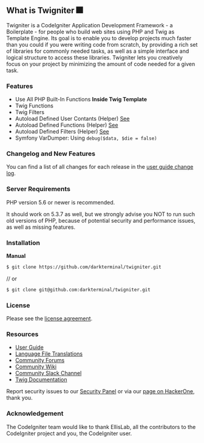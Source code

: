 ## What is Twigniter :fireworks:

Twigniter is a CodeIgniter Application Development Framework - a Boilerplate - for people
who build web sites using PHP and Twig as Template Engine. Its goal is to enable you to develop projects
much faster than you could if you were writing code from scratch, by providing
a rich set of libraries for commonly needed tasks, as well as a simple
interface and logical structure to access these libraries. Twigniter lets
you creatively focus on your project by minimizing the amount of code needed
for a given task.

### Features

- Use All PHP Built-In Functions **Inside Twig Template**
- Twig Functions
- Twig Filters
- Autoload Defined User Contants (Helper) [See](https://github.com/darkterminal/twigniter/blob/master/application/core/Betta_Controller.php#L56)
- Autoload Defined Functions (Helper) [See](https://github.com/darkterminal/twigniter/blob/master/application/helpers/app_helper.php)
- Autoload Defined Filters (Helper) [See](https://github.com/darkterminal/twigniter/blob/master/application/helpers/app_filters.php)
- Symfony VarDumper: Using `debug($data, $die = false)`

### Changelog and New Features

You can find a list of all changes for each release in the [user
guide change log](https://github.com/bcit-ci/CodeIgniter/blob/develop/user_guide_src/source/changelog.rst).

### Server Requirements

PHP version 5.6 or newer is recommended.

It should work on 5.3.7 as well, but we strongly advise you NOT to run
such old versions of PHP, because of potential security and performance
issues, as well as missing features.

### Installation

**Manual**

```bash
$ git clone https://github.com/darkterminal/twigniter.git
```
// or
```bash
$ git clone git@github.com:darkterminal/twigniter.git
```

### License

Please see the [license
agreement](https://github.com/bcit-ci/CodeIgniter/blob/develop/user_guide_src/source/license.rst).

### Resources

-  [User Guide](https://codeigniter.com/docs)
-  [Language File Translations](https://github.com/bcit-ci/codeigniter3-translations)
-  [Community Forums](http://forum.codeigniter.com/)
-  [Community Wiki](https://github.com/bcit-ci/CodeIgniter/wiki)
-  [Community Slack Channel](https://codeigniterchat.slack.com)
-  [Twig Documentation](https://twig.symfony.com/doc/3.x/)

Report security issues to our [Security Panel](mailto:security@codeigniter.com)
or via our [page on HackerOne](https://hackerone.com/codeigniter), thank you.

### Acknowledgement

The CodeIgniter team would like to thank EllisLab, all the
contributors to the CodeIgniter project and you, the CodeIgniter user.
